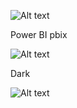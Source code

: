 ![Alt text](
https://v5.airtableusercontent.com/v3/u/29/29/1717984800000/UBHolGKZ_Vx0y_9P7JjDcQ/4oaztVEYArCJSyx8BmsWLuCwbtQWGtl8UzuFpzZnarQi-R46qlPVp7lfbNhIh2iMquxNt8MUqpKI89TffO-PaP6KURj3sXt2xf8HPkyiznyDerKFtjfpGdeB0f_DGZbCqlsZrOuTdYvLalTAzBea8dmPYTgUx6LkWRr4sZM1TKcwYYHqyus6nwuLtqt0o673LIqpuvNrVA2UjXReXvTj5g/fv_VYkFIweuFFF8TX4rlKrUcD1FLPsX4sFhn-7uLsIE)

Power BI pbix

![Alt text](https://v5.airtableusercontent.com/v3/u/29/29/1717984800000/RJTJgp7XPpp-_ssIynxZqw/kY9LqIKceeFBPRt3Zlslu5aXxcTOE49n9Q4Rg9BwczOFg7Vq7If0rRmCD3OBYf-ZmlA4Aj-X-3qTnm80gXGjtqZ54BiwwNBTc1jjv4AyYiQd8adojCOO9aHcFSwSK5mArCC1u_0BFL_RKX_BDkTiPA/A6id-SidLSFT_ofjLu5pUWXQnIUwM3z0IWMO-VZla34)

Dark

![Alt text](https://v5.airtableusercontent.com/v3/u/29/29/1717984800000/r-cquLm7Y-9mP2rbbKMvOw/sgDJBzsOOMEdXXJRMaUyotx8jEiI1iVjIotKwzIpz3MxeNBQJbWHKRkZ4bC2bJanD4LVW6E0lZ8nJ9Laa8y2K1TMDtk0PBHNI-9YpdnT6oJy1O_-yQAhTrHoYOd2bDGIGH03I4wRXum0159aumfieA/fTnxHQDvmfottBBBmChQBB6bfTTH4w7GWQjur2gjOmQ)
